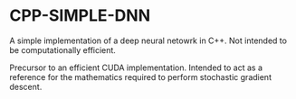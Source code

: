 # CPP-SIMPLE-DNN
A simple implementation of a deep neural netowrk in C++. Not intended to be computationally efficient.

Precursor to an efficient CUDA implementation. Intended to act as a reference for the mathematics required to perform stochastic gradient descent. 
